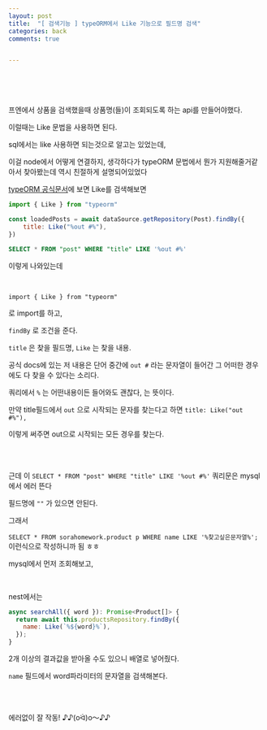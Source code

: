 ```yaml
---
layout: post
title:  "[ 검색기능 ] typeORM에서 Like 기능으로 필드명 검색"
categories: back
comments: true


---
```






<br>

<br>

<br>

프엔에서 상품을 검색했을때 상품명(들)이 조회되도록 하는 api를 만들어야했다.

이럴때는 Like 문법을 사용하면 된다.

sql에서는 like 사용하면 되는것으로 알고는 있었는데,

이걸 node에서 어떻게 연결하지, 생각하다가 typeORM 문법에서 뭔가 지원해줄거같아서 찾아봤는데 역시 친절하게 설명되어있었다

[typeORM 공식문서](https://orkhan.gitbook.io/typeorm/docs/find-options)에 보면 Like를 검색해보면

~~~js
import { Like } from "typeorm"

const loadedPosts = await dataSource.getRepository(Post).findBy({
    title: Like("%out #%"),
})
~~~

~~~sql
SELECT * FROM "post" WHERE "title" LIKE '%out #%'
~~~

이렇게 나와있는데

<br>

~~~
import { Like } from "typeorm"
~~~

로 import를 하고,

`findBy` 로 조건을 준다.

`title` 은 찾을 필드명, `Like` 는 찾을 내용.

공식 docs에 있는 저 내용은 단어 중간에 `out #` 라는 문자열이 들어간 그 어떠한 경우에도 다 찾을 수 있다는 소리다.

쿼리에서 `%` 는 어떤내용이든 들어와도 괜찮다, 는 뜻이다.

만약 title필드에서 `out` 으로 시작되는 문자를 찾는다고 하면 `title: Like("out #%"),` 

이렇게 써주면 out으로 시작되는 모든 경우를 찾는다.

<br>

<br>

근데 이 `SELECT * FROM "post" WHERE "title" LIKE '%out #%'` 쿼리문은 mysql에서 에러 뜬다

필드명에 `""` 가 있으면 안된다.

그래서 

`SELECT * FROM sorahomework.product p WHERE name LIKE '%찾고싶은문자열%';` 이런식으로 작성하니까 됨 ㅎㅎ

mysql에서 먼저 조회해보고,

<br>

nest에서는 

~~~js
async searchAll({ word }): Promise<Product[]> {
  return await this.productsRepository.findBy({
  	name: Like(`%${word}%`),
  });
}
~~~

2개 이상의 결과값을 받아올 수도 있으니 배열로 넣어줬다.

`name` 필드에서 word파라미터의 문자열을 검색해본다.

<br>

<br>

에러없이 잘 작동! ♪♪(oᐛ)o～♪♪

<br>

<br>

<br>



